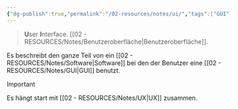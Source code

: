 ```yaml
---
{"dg-publish":true,"permalink":"/02-resources/notes/ui/","tags":["GUI"],"noteIcon":"","updated":"2025-07-12T13:31:41.000+02:00"}
---
```


>**U**ser **I**nterface.
> [[02 - RESOURCES/Notes/Benutzeroberfläche\|Benutzeroberfläche]].

Es beschreibt den ganze Teil von ein [[02 - RESOURCES/Notes/Software\|Software]] bei den der Benutzer eine [[02 - RESOURCES/Notes/GUI\|GUI]] benutzt.

> [!important] 
> Es hängt start mit [[02 - RESOURCES/Notes/UX\|UX]] zusammen.

